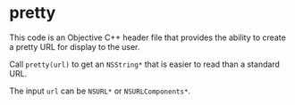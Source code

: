 # pretty

This code is an Objective C++ header file that provides the ability to create a pretty URL for display to the user.

Call `pretty(url)` to get an `NSString*` that is easier to read than a standard URL.

The input `url` can be `NSURL*` or `NSURLComponents*`.

<!--Here's a standard URL:

And here's the pretty version:-->


